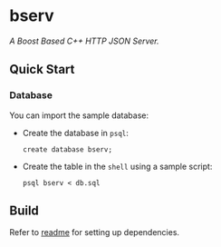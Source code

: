 # bserv

*A Boost Based C++ HTTP JSON Server.*


## Quick Start

### Database

You can import the sample database:

- Create the database in `psql`:
  ```
  create database bserv;
  ```

- Create the table in the `shell` using a sample script:
  ```
  psql bserv < db.sql
  ```


## Build

Refer to [readme](/dependencies/README.md) for setting up dependencies.

